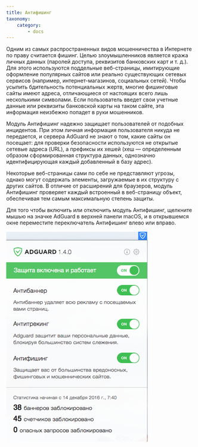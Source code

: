 ```yaml
---
title: Антифишинг
taxonomy:
    category:
        - docs
---
```


Одним из самых распространенных видов мошенничества в Интернете по праву считается фишинг. Целью злоумышленников является кража личных данных (паролей доступа, реквизитов банковских карт и т. д.). Для этого используются поддельные веб-страницы, имитирующие оформление популярных сайтов или реально существующих сетевых сервисов (например, интернет-магазинов, социальных сетей). Чтобы усыпить бдительность потенциальных жертв, многие фишинговые сайты имеют адреса, отличающиеся от настоящих всего лишь несколькими символами. Если пользователь введет свои учетные данные или реквизиты банковской карты на таком сайте, эта информация неизбежно попадет в руки мошенников.

Модуль Антифишинг надежно защищает пользователей от подобных инцидентов. При этом личная информация пользователя никуда не передается, и сервера AdGuard не знают о том, какие сайты он посещает: для проверки безопасности используются не открытые сетевые адреса (URL), а префиксы их хешей (хеш — определенным образом сформированная структура данных, однозначно идентифицирующая каждый добавленный в базу адрес).

Некоторые веб-страницы сами по себе не представляют угрозы, однако могут содержать элементы, загружаемые в их структуру с других сайтов. В отличие от расширений для браузеров, модуль Антифишинг проверяет каждый встроенный в веб-страницу объект, обеспечивая тем самым максимальную степень защиты.


Для того чтобы включить или отключить модуль  Антифишинг, щелкните мышью на значке AdGuard в верхней панели macOS, и в открывшемся окне переместите переключатель Антифишинг влево или вправо. 

![](adguard_mac_01.png)